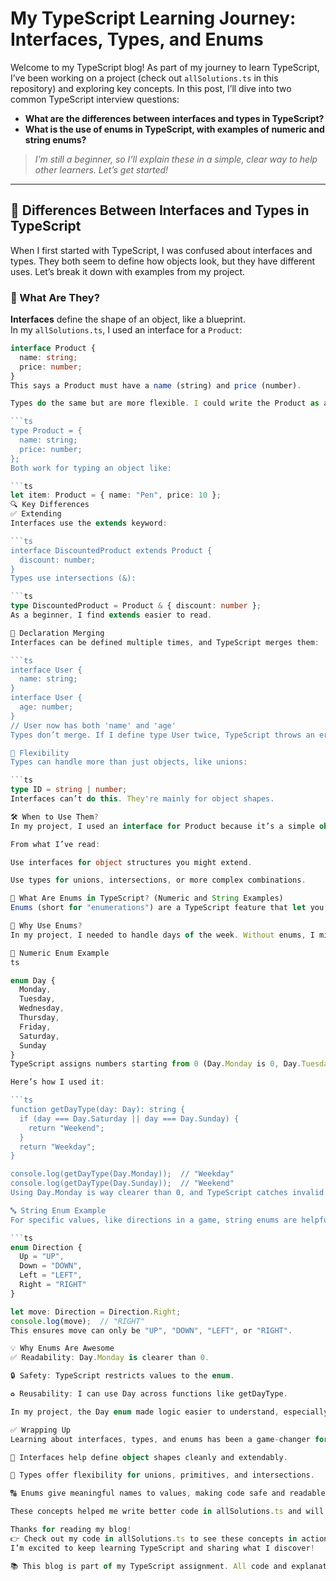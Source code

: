 # My TypeScript Learning Journey: Interfaces, Types, and Enums

Welcome to my TypeScript blog! As part of my journey to learn TypeScript, I’ve been working on a project (check out `allSolutions.ts` in this repository) and exploring key concepts. In this post, I’ll dive into two common TypeScript interview questions:

- **What are the differences between interfaces and types in TypeScript?**
- **What is the use of enums in TypeScript, with examples of numeric and string enums?**

> *I’m still a beginner, so I’ll explain these in a simple, clear way to help other learners. Let’s get started!*

---

## 🎯 Differences Between Interfaces and Types in TypeScript

When I first started with TypeScript, I was confused about interfaces and types. They both seem to define how objects look, but they have different uses. Let’s break it down with examples from my project.

### 📘 What Are They?

**Interfaces** define the shape of an object, like a blueprint.  
In my `allSolutions.ts`, I used an interface for a `Product`:

```ts
interface Product {
  name: string;
  price: number;
}
This says a Product must have a name (string) and price (number).

Types do the same but are more flexible. I could write the Product as a type:

```ts
type Product = {
  name: string;
  price: number;
};
Both work for typing an object like:

```ts
let item: Product = { name: "Pen", price: 10 };
🔍 Key Differences
✅ Extending
Interfaces use the extends keyword:

```ts
interface DiscountedProduct extends Product {
  discount: number;
}
Types use intersections (&):

```ts
type DiscountedProduct = Product & { discount: number };
As a beginner, I find extends easier to read.

🔁 Declaration Merging
Interfaces can be defined multiple times, and TypeScript merges them:

```ts
interface User {
  name: string;
}
interface User {
  age: number;
}
// User now has both 'name' and 'age'
Types don’t merge. If I define type User twice, TypeScript throws an error.

🔄 Flexibility
Types can handle more than just objects, like unions:

```ts
type ID = string | number;
Interfaces can’t do this. They're mainly for object shapes.

🛠 When to Use Them?
In my project, I used an interface for Product because it’s a simple object, and interfaces feel clean for that. If I needed a union (string | number), I’d use a type.

From what I’ve read:

Use interfaces for object structures you might extend.

Use types for unions, intersections, or more complex combinations.

🧩 What Are Enums in TypeScript? (Numeric and String Examples)
Enums (short for "enumerations") are a TypeScript feature that let you define a set of named values. They make your code safer and easier to read by replacing magic numbers or strings with meaningful names.

🧠 Why Use Enums?
In my project, I needed to handle days of the week. Without enums, I might use numbers (e.g., 0 for Monday), but that’s confusing and error-prone.

🔢 Numeric Enum Example
ts

enum Day {
  Monday,
  Tuesday,
  Wednesday,
  Thursday,
  Friday,
  Saturday,
  Sunday
}
TypeScript assigns numbers starting from 0 (Day.Monday is 0, Day.Tuesday is 1, etc.).

Here’s how I used it:

```ts
function getDayType(day: Day): string {
  if (day === Day.Saturday || day === Day.Sunday) {
    return "Weekend";
  }
  return "Weekday";
}

console.log(getDayType(Day.Monday));  // "Weekday"
console.log(getDayType(Day.Sunday));  // "Weekend"
Using Day.Monday is way clearer than 0, and TypeScript catches invalid values like 999.

🔤 String Enum Example
For specific values, like directions in a game, string enums are helpful:

```ts
enum Direction {
  Up = "UP",
  Down = "DOWN",
  Left = "LEFT",
  Right = "RIGHT"
}

let move: Direction = Direction.Right;
console.log(move);  // "RIGHT"
This ensures move can only be "UP", "DOWN", "LEFT", or "RIGHT".

💡 Why Enums Are Awesome
✅ Readability: Day.Monday is clearer than 0.

🔒 Safety: TypeScript restricts values to the enum.

♻️ Reusability: I can use Day across functions like getDayType.

In my project, the Day enum made logic easier to understand, especially for checking weekdays vs. weekends.

✅ Wrapping Up
Learning about interfaces, types, and enums has been a game-changer for my TypeScript skills:

🧱 Interfaces help define object shapes cleanly and extendably.

🧩 Types offer flexibility for unions, primitives, and intersections.

🔠 Enums give meaningful names to values, making code safe and readable.

These concepts helped me write better code in allSolutions.ts and will make future projects easier to maintain.

Thanks for reading my blog!
👉 Check out my code in allSolutions.ts to see these concepts in action.
I’m excited to keep learning TypeScript and sharing what I discover!

📚 This blog is part of my TypeScript assignment. All code and explanations are my own, based on my learning experience.